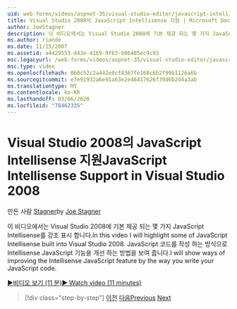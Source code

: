 ```yaml
---
uid: web-forms/videos/aspnet-35/visual-studio-editor/javascript-intellisense-support-in-visual-studio-2008
title: Visual Studio 2008의 JavaScript Intellisense 지원 | Microsoft Docs
author: JoeStagner
description: 이 비디오에서는 Visual Studio 2008에 기본 제공 되는 몇 가지 JavaScript Intellisense를 강조 표시 합니다. Intellisense JavaScript featu를 개선 하는 방법을 보여 줍니다.
ms.author: riande
ms.date: 11/15/2007
ms.assetid: a4429553-d43e-4169-9fb3-086405ec9c93
msc.legacyurl: /web-forms/videos/aspnet-35/visual-studio-editor/javascript-intellisense-support-in-visual-studio-2008
msc.type: video
ms.openlocfilehash: 0b0c52c2a442e0cf8367fe168c6b2f99b1126a6b
ms.sourcegitcommit: e7e91932a6e91a63e2e46417626f39d6b244a3ab
ms.translationtype: MT
ms.contentlocale: ko-KR
ms.lasthandoff: 03/06/2020
ms.locfileid: "78462335"
---
```

# <a name="javascript-intellisense-support-in-visual-studio-2008"></a><span data-ttu-id="3c86e-104">Visual Studio 2008의 JavaScript Intellisense 지원</span><span class="sxs-lookup"><span data-stu-id="3c86e-104">JavaScript Intellisense Support in Visual Studio 2008</span></span>

<span data-ttu-id="3c86e-105">만든 사람 [Stagner](https://github.com/JoeStagner)</span><span class="sxs-lookup"><span data-stu-id="3c86e-105">by [Joe Stagner](https://github.com/JoeStagner)</span></span>

<span data-ttu-id="3c86e-106">이 비디오에서는 Visual Studio 2008에 기본 제공 되는 몇 가지 JavaScript Intellisense를 강조 표시 합니다.</span><span class="sxs-lookup"><span data-stu-id="3c86e-106">In this video I will highlight some of JavaScript Intellisense built into Visual Studio 2008.</span></span> <span data-ttu-id="3c86e-107">JavaScript 코드를 작성 하는 방식으로 Intellisense JavaScript 기능을 개선 하는 방법을 보여 줍니다.</span><span class="sxs-lookup"><span data-stu-id="3c86e-107">I will show ways of improving the Intellisense JavaScript feature by the way you write your JavaScript code.</span></span>

[<span data-ttu-id="3c86e-108">&#9654;비디오 보기 (11 분)</span><span class="sxs-lookup"><span data-stu-id="3c86e-108">&#9654; Watch video (11 minutes)</span></span>](https://channel9.msdn.com/Blogs/ASP-NET-Site-Videos/javascript-intellisense-support-in-visual-studio-2008)

> [!div class="step-by-step"]
> <span data-ttu-id="3c86e-109">[이전](new-designer-support-in-visual-studio-2008.md)
> [다음](javascript-debugging-in-visual-studio-2008.md)</span><span class="sxs-lookup"><span data-stu-id="3c86e-109">[Previous](new-designer-support-in-visual-studio-2008.md)
[Next](javascript-debugging-in-visual-studio-2008.md)</span></span>
